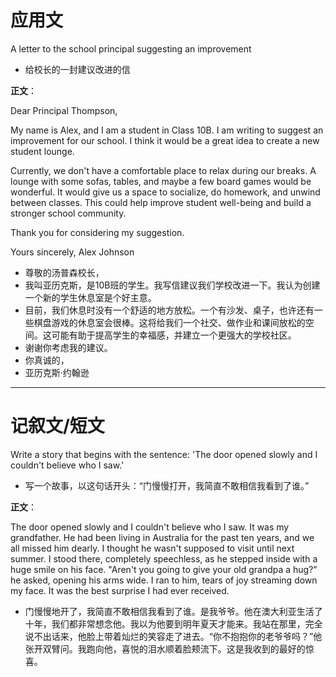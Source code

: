 # 应用文

A letter to the school principal suggesting an improvement
- 给校长的一封建议改进的信

**正文**：

Dear Principal Thompson,

My name is Alex, and I am a student in Class 10B. I am writing to suggest an improvement for our school. I think it would be a great idea to create a new student lounge.

Currently, we don't have a comfortable place to relax during our breaks. A lounge with some sofas, tables, and maybe a few board games would be wonderful. It would give us a space to socialize, do homework, and unwind between classes. This could help improve student well-being and build a stronger school community.

Thank you for considering my suggestion.

Yours sincerely,
Alex Johnson

- 尊敬的汤普森校长，
- 我叫亚历克斯，是10B班的学生。我写信建议我们学校改进一下。我认为创建一个新的学生休息室是个好主意。
- 目前，我们休息时没有一个舒适的地方放松。一个有沙发、桌子，也许还有一些棋盘游戏的休息室会很棒。这将给我们一个社交、做作业和课间放松的空间。这可能有助于提高学生的幸福感，并建立一个更强大的学校社区。
- 谢谢你考虑我的建议。
- 你真诚的，
- 亚历克斯·约翰逊

---

# 记叙文/短文

Write a story that begins with the sentence: 'The door opened slowly and I couldn't believe who I saw.'
- 写一个故事，以这句话开头：“门慢慢打开，我简直不敢相信我看到了谁。”

**正文**：

The door opened slowly and I couldn't believe who I saw. It was my grandfather. He had been living in Australia for the past ten years, and we all missed him dearly. I thought he wasn't supposed to visit until next summer. I stood there, completely speechless, as he stepped inside with a huge smile on his face. "Aren't you going to give your old grandpa a hug?" he asked, opening his arms wide. I ran to him, tears of joy streaming down my face. It was the best surprise I had ever received.

- 门慢慢地开了，我简直不敢相信我看到了谁。是我爷爷。他在澳大利亚生活了十年，我们都非常想念他。我以为他要到明年夏天才能来。我站在那里，完全说不出话来，他脸上带着灿烂的笑容走了进去。“你不抱抱你的老爷爷吗？”他张开双臂问。我跑向他，喜悦的泪水顺着脸颊流下。这是我收到的最好的惊喜。